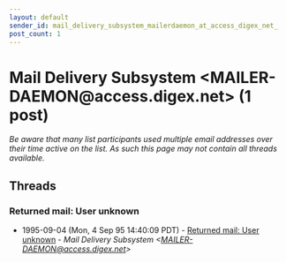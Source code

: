 ```yaml
---
layout: default
sender_id: mail_delivery_subsystem_mailerdaemon_at_access_digex_net_
post_count: 1
---
```


# Mail Delivery Subsystem <MAILER-DAEMON<span>@</span>access.digex.net> (1 post)

_Be aware that many list participants used multiple email addresses over their time active on the list. As such this page may not contain all threads available._

## Threads

### Returned mail: User unknown
+ 1995-09-04 (Mon, 4 Sep 95 14:40:09 PDT) - [Returned mail: User unknown](/archive/1995/09/3987c3039d248c4ed4e9217188ecba4c95db5f929edc912b1afcbbb2f87f435d) - _Mail Delivery Subsystem \<MAILER-DAEMON@access.digex.net\>_

